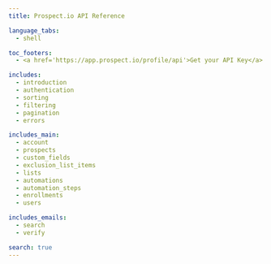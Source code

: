 ```yaml
---
title: Prospect.io API Reference

language_tabs:
  - shell

toc_footers:
  - <a href='https://app.prospect.io/profile/api'>Get your API Key</a>

includes:
  - introduction
  - authentication
  - sorting
  - filtering
  - pagination
  - errors

includes_main:
  - account
  - prospects
  - custom_fields
  - exclusion_list_items
  - lists
  - automations
  - automation_steps
  - enrollments
  - users

includes_emails:
  - search
  - verify

search: true
---
```

